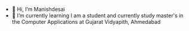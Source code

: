 - 👋 Hi, I’m Manishdesai
- 🌱 I’m currently learning I am a student and currently study master's in the Computer Applications at Gujarat Vidyapith, Ahmedabad
